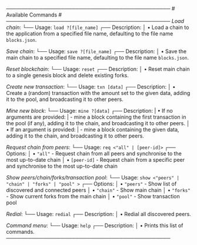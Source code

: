 ─────────────────────────────────────────────
    # Available Commands #
─────────────────────────────────────────────
  *Load chain*:
└── Usage: `load ?[file_name]`
┌── Description:
│     • Load a chain to the application from a specified file name, defaulting to the file name `blocks.json`.

  *Save chain*:
└── Usage: `save ?[file_name]`
┌── Description:
│     • Save the main chain to a specified file name, defaulting to the file name `blocks.json`.

  *Reset blockchain*:
└── Usage: `reset`
┌── Description:
│     • Reset main chain to a single genesis block and delete existing forks.

  *Create new transaction*:
└── Usage: `txn [data]`
┌── Description:
│     • Create a (random) transaction with the amount set to the given data, adding it to the pool, and broadcasting it to other peers.

  *Mine new block*:
└── Usage: `mine ?[data]`
┌── Description:
|     • If no arguments are provided:
|       -  mine a block containing the first transaction in the pool (if any), adding it to the chain, and broadcasting it to other peers.
│     • If an argument is provided:
|       -  mine a block containing the given data, adding it to the chain, and broadcasting it to other peers.

  *Request chain from peers*:
└── Usage: `req <"all" | [peer-id]>`
┌── Options:
│     • `"all"`      - Request chain from all peers and synchronise to the most up-to-date chain
│     • `[peer-id]`  - Request chain from a specific peer and synchronise to the most up-to-date chain

  *Show peers/chain/forks/transaction pool*:
└── Usage: `show <"peers" | "chain" | "forks" | "pool" >`
┌── Options:
│     • `"peers"`   - Show list of discovered and connected peers
│     • `"chain"`   - Show main chain
│     • `"forks"`   - Show current forks from the main chain
│     • `"pool"`    - Show transaction pool

  *Redial*:
└── Usage: `redial`
┌── Description:
│     • Redial all discovered peers.

  *Command menu*:
└── Usage: `help`
┌── Description:
│     • Prints this list of commands.
─────────────────────────────────────────────